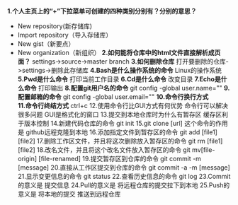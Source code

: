 **1.个人主页上的“+”下拉菜单可创建的四种类别分别有？分别的意思？**
  - New repository(新存储库)  
  - Import repository（导入存储库）  
  - New gist（新要点） 
  - New organization（新组织）
**2.如何能将仓库中的html文件直接解析成页面？**
  settings->source->master branch
**3.如何删除仓库**
  打开要删除的仓库->settings->删除此存储库
**4.Bash是什么操作系统的命令**
  Linux的操作系统
**5.Pwd是什么命令**
  打印当前工作目录
**6.Cd是什么命令**
  改变目录
**7.Echo是什么命令**
  打印输出
**8.配置git用户名的命令**
  git config -global user.name=""
**9.配置邮箱的命令**
  git config -global user.email=""
**10.命令行换行方式**
   \
**11.命令行终结方式**
   ctrl+c
12.使用命令行比GUI方式有何优势
   命令行可以解决很多问题
   GUI是格式化的窗口
13.提交到本地仓库时为什么有暂存区
   缓存区利于版本控制
14.新建代码仓库的命令
   git init
15.git clone [url] 这个命令的作用是
   github远程克隆到本地
16.添加指定文件到暂存区的命令
   git add [file1] [file2]
17.删除工作区文件，并且将这次删除放入暂存区的命令
   git rm [file1] [file2]
18.改名文件，并且将这个改名文件放入暂存区的命令
   git mv[file-origin] [file-renamed]
19.提交暂存区到仓库的命令
   git commit -m [message]
20.直接从工作区提交到仓库的命令
   git commit -a -m [message]
21.显示变更信息的命令
   git status
22.查看历史信息的命令
   git log
23.Commit的意义是
   提交信息
24.Pull的意义是
   将远程仓库的提交拉下到本地
25.Push的意义是
   将本地的提交 推送到远程仓库
